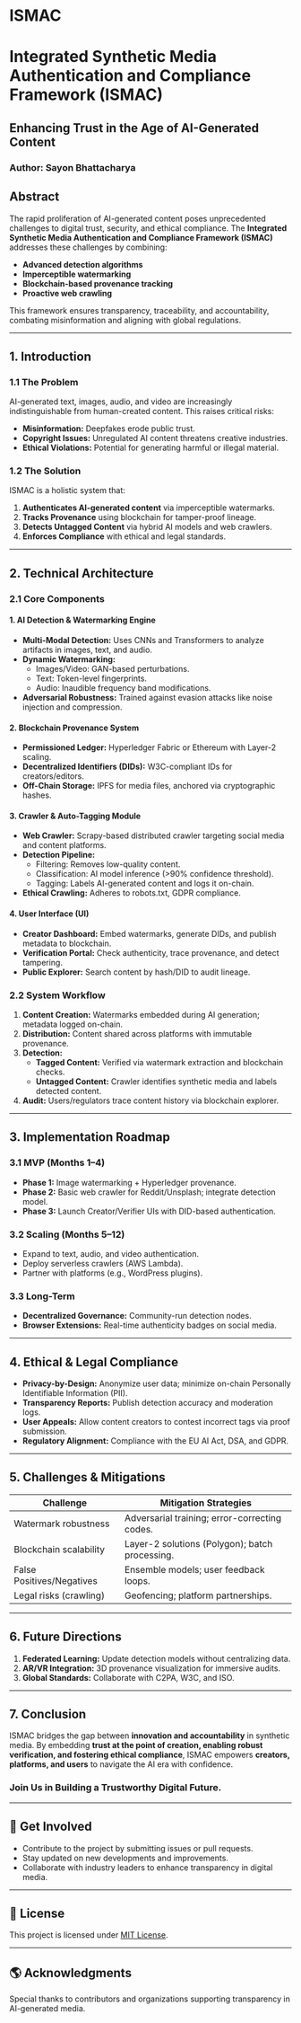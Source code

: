 # ISMAC
# Integrated Synthetic Media Authentication and Compliance Framework (ISMAC)

## Enhancing Trust in the Age of AI-Generated Content

### Author: Sayon Bhattacharya

## Abstract
The rapid proliferation of AI-generated content poses unprecedented challenges to digital trust, security, and ethical compliance. The **Integrated Synthetic Media Authentication and Compliance Framework (ISMAC)** addresses these challenges by combining:

- **Advanced detection algorithms**
- **Imperceptible watermarking**
- **Blockchain-based provenance tracking**
- **Proactive web crawling**

This framework ensures transparency, traceability, and accountability, combating misinformation and aligning with global regulations.

---

## 1. Introduction

### 1.1 The Problem
AI-generated text, images, audio, and video are increasingly indistinguishable from human-created content. This raises critical risks:

- **Misinformation:** Deepfakes erode public trust.
- **Copyright Issues:** Unregulated AI content threatens creative industries.
- **Ethical Violations:** Potential for generating harmful or illegal material.

### 1.2 The Solution
ISMAC is a holistic system that:

1. **Authenticates AI-generated content** via imperceptible watermarks.
2. **Tracks Provenance** using blockchain for tamper-proof lineage.
3. **Detects Untagged Content** via hybrid AI models and web crawlers.
4. **Enforces Compliance** with ethical and legal standards.

---

## 2. Technical Architecture

### 2.1 Core Components

#### 1. AI Detection & Watermarking Engine
- **Multi-Modal Detection:** Uses CNNs and Transformers to analyze artifacts in images, text, and audio.
- **Dynamic Watermarking:**
  - Images/Video: GAN-based perturbations.
  - Text: Token-level fingerprints.
  - Audio: Inaudible frequency band modifications.
- **Adversarial Robustness:** Trained against evasion attacks like noise injection and compression.

#### 2. Blockchain Provenance System
- **Permissioned Ledger:** Hyperledger Fabric or Ethereum with Layer-2 scaling.
- **Decentralized Identifiers (DIDs):** W3C-compliant IDs for creators/editors.
- **Off-Chain Storage:** IPFS for media files, anchored via cryptographic hashes.

#### 3. Crawler & Auto-Tagging Module
- **Web Crawler:** Scrapy-based distributed crawler targeting social media and content platforms.
- **Detection Pipeline:**
  - Filtering: Removes low-quality content.
  - Classification: AI model inference (>90% confidence threshold).
  - Tagging: Labels AI-generated content and logs it on-chain.
- **Ethical Crawling:** Adheres to robots.txt, GDPR compliance.

#### 4. User Interface (UI)
- **Creator Dashboard:** Embed watermarks, generate DIDs, and publish metadata to blockchain.
- **Verification Portal:** Check authenticity, trace provenance, and detect tampering.
- **Public Explorer:** Search content by hash/DID to audit lineage.

### 2.2 System Workflow
1. **Content Creation:** Watermarks embedded during AI generation; metadata logged on-chain.
2. **Distribution:** Content shared across platforms with immutable provenance.
3. **Detection:**
   - **Tagged Content:** Verified via watermark extraction and blockchain checks.
   - **Untagged Content:** Crawler identifies synthetic media and labels detected content.
4. **Audit:** Users/regulators trace content history via blockchain explorer.

---

## 3. Implementation Roadmap

### 3.1 MVP (Months 1–4)
- **Phase 1:** Image watermarking + Hyperledger provenance.
- **Phase 2:** Basic web crawler for Reddit/Unsplash; integrate detection model.
- **Phase 3:** Launch Creator/Verifier UIs with DID-based authentication.

### 3.2 Scaling (Months 5–12)
- Expand to text, audio, and video authentication.
- Deploy serverless crawlers (AWS Lambda).
- Partner with platforms (e.g., WordPress plugins).

### 3.3 Long-Term
- **Decentralized Governance:** Community-run detection nodes.
- **Browser Extensions:** Real-time authenticity badges on social media.

---

## 4. Ethical & Legal Compliance
- **Privacy-by-Design:** Anonymize user data; minimize on-chain Personally Identifiable Information (PII).
- **Transparency Reports:** Publish detection accuracy and moderation logs.
- **User Appeals:** Allow content creators to contest incorrect tags via proof submission.
- **Regulatory Alignment:** Compliance with the EU AI Act, DSA, and GDPR.

---

## 5. Challenges & Mitigations

| Challenge               | Mitigation Strategies                              |
|-------------------------|--------------------------------------------------|
| Watermark robustness    | Adversarial training; error-correcting codes.    |
| Blockchain scalability  | Layer-2 solutions (Polygon); batch processing.   |
| False Positives/Negatives | Ensemble models; user feedback loops.          |
| Legal risks (crawling)  | Geofencing; platform partnerships.               |

---

## 6. Future Directions
1. **Federated Learning:** Update detection models without centralizing data.
2. **AR/VR Integration:** 3D provenance visualization for immersive audits.
3. **Global Standards:** Collaborate with C2PA, W3C, and ISO.

---

## 7. Conclusion
ISMAC bridges the gap between **innovation and accountability** in synthetic media. By embedding **trust at the point of creation, enabling robust verification, and fostering ethical compliance**, ISMAC empowers **creators, platforms, and users** to navigate the AI era with confidence.

### Join Us in Building a Trustworthy Digital Future.

---

## 🔗 Get Involved
- Contribute to the project by submitting issues or pull requests.
- Stay updated on new developments and improvements.
- Collaborate with industry leaders to enhance transparency in digital media.

---

## 📜 License
This project is licensed under [MIT License](LICENSE).

---

## 🌎 Acknowledgments
Special thanks to contributors and organizations supporting transparency in AI-generated media.
